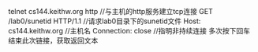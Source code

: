 telnet cs144.keithw.org http	//与主机的http服务建立tcp连接
GET /lab0/sunetid HTTP/1.1	//请求lab0目录下的sunetid文件
Host: cs144.keithw.org	//主机名
Connection: close	//指明非持续连接
多次按下回车结束此次链接，获取返回文本